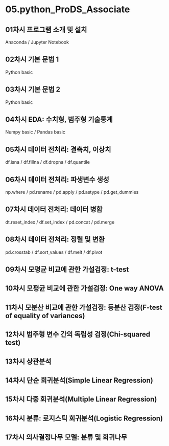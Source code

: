 # 05.python_ProDS_Associate

## 01차시 프로그램 소개 및 설치  
Anaconda / Jupyter Notebook
## 02차시 기본 문법 1  
Python basic
## 03차시 기본 문법 2
Python basic
## 04차시 EDA: 수치형, 범주형 기술통계  
Numpy basic / Pandas basic
## 05차시 데이터 전처리: 결측치, 이상치  
df.isna / df.fillna / df.dropna / df.quantile
## 06차시 데이터 전처리: 파생변수 생성  
np.where / pd.rename / pd.apply / pd.astype / pd.get_dummies
## 07차시 데이터 전처리: 데이터 병합  
dt.reset_index / df.set_index / pd.concat / pd.merge
## 08차시 데이터 전처리: 정렬 및 변환  
pd.crosstab / df.sort_values / df.melt / df.pivot
## 09차시 모평균 비교에 관한 가설검정: t-test  
## 10차시 모평균 비교에 관한 가설검정: One way ANOVA  
## 11차시 모분산 비교에 관한 가설검정: 등분산 검정(F-test of equality of variances)  
## 12차시 범주형 변수 간의 독립성 검정(Chi-squared test)  
## 13차시 상관분석  
## 14차시 단순 회귀분석(Simple Linear Regression)  
## 15차시 다중 회귀분석(Multiple Linear Regression)  
## 16차시 분류: 로지스틱 회귀분석(Logistic Regression)  
## 17차시 의사결정나무 모델: 분류 및 회귀나무  
